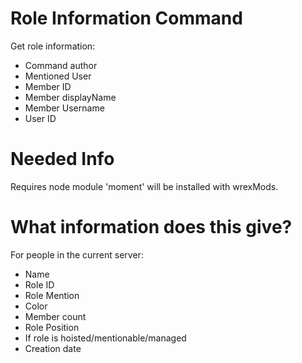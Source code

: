 # Role Information Command
Get role information:
- Command author
- Mentioned User
- Member ID
- Member displayName
- Member Username
- User ID

# Needed Info
Requires node module 'moment' will be installed with wrexMods.

# What information does this give?
For people in the current server:
- Name
- Role ID
- Role Mention
- Color
- Member count
- Role Position
- If role is hoisted/mentionable/managed
- Creation date